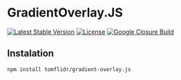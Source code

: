 # GradientOverlay.JS

[![Latest Stable Version](https://img.shields.io/badge/Stable-v1.0.0-brightgreen.svg?style=plastic)](https://github.com/tomflidr/gradient-overlay.js/releases)
[![License](https://img.shields.io/badge/Licence-BSD-brightgreen.svg?style=plastic)](https://tomflidr.github.io/gradient-overlay.js/1.0.0/LICENCE.md)
[![Google Closure Build](https://img.shields.io/badge/Google%20Closure%20Build-passing-brightgreen.svg?style=plastic)](https://developers.google.com/closure/compiler/)

## Instalation
```shell
npm install tomflidr/gradient-overlay.js
```